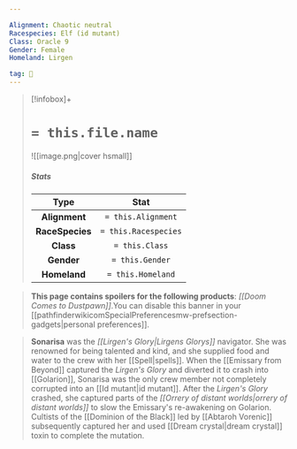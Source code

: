 ```yaml
---

Alignment: Chaotic neutral
Racespecies: Elf (id mutant)
Class: Oracle 9
Gender: Female
Homeland: Lirgen

tag: 👤️
---
```


> [!infobox]+
> #  `= this.file.name`
> ![[image.png|cover hsmall]]
> ##### Stats
> Type | Stat |
> :---: |:---:|
> **Alignment** | `= this.Alignment` |
> **RaceSpecies** | `= this.Racespecies` |
> **Class** | `= this.Class` |
> **Gender** | `= this.Gender` |
> **Homeland** | `= this.Homeland` |



> **This page contains spoilers for the following products**: *[[Doom Comes to Dustpawn]]*.You can disable this banner in your [[pathfinderwikicomSpecialPreferencesmw-prefsection-gadgets|personal preferences]].


> **Sonarisa** was the *[[Lirgen's Glory|Lirgens Glorys]]* navigator. She was renowned for being talented and kind, and she supplied food and water to the crew with her [[Spell|spells]].
> When the [[Emissary from Beyond]] captured the *Lirgen's Glory* and diverted it to crash into [[Golarion]], Sonarisa was the only crew member not completely corrupted into an [[Id mutant|id mutant]]. After the *Lirgen's Glory* crashed, she captured parts of the *[[Orrery of distant worlds|orrery of distant worlds]]* to slow the Emissary's re-awakening on Golarion.
> Cultists of the [[Dominion of the Black]] led by [[Abtaroh Vorenic]] subsequently captured her and used [[Dream crystal|dream crystal]] toxin to complete the mutation.







